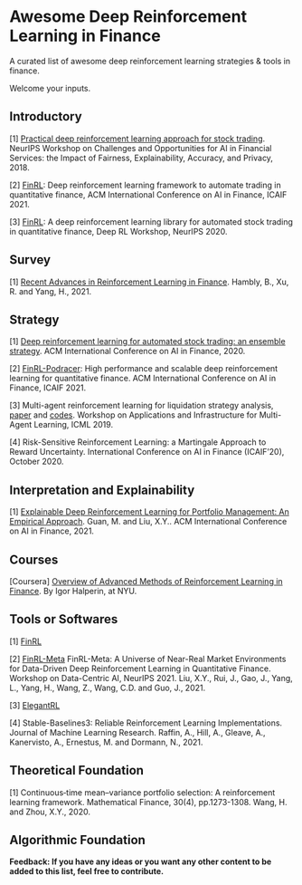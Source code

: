 # Awesome Deep Reinforcement Learning in Finance
  A curated list of awesome deep reinforcement learning strategies & tools in finance.
  
  Welcome your inputs.

## Introductory
[1] [Practical deep reinforcement learning approach for stock trading](https://arxiv.org/abs/1811.07522). NeurIPS Workshop on Challenges and Opportunities for AI in Financial Services: the Impact of Fairness, Explainability, Accuracy, and Privacy, 2018.

[2] [FinRL](https://papers.ssrn.com/sol3/papers.cfm?abstract_id=3955949): Deep reinforcement learning framework to automate trading in quantitative finance, ACM International Conference on AI in Finance, ICAIF 2021.

[3] [FinRL](https://arxiv.org/abs/2011.09607): A deep reinforcement learning library for automated stock trading in quantitative finance, Deep RL Workshop, NeurIPS 2020.

## Survey 

[1] [Recent Advances in Reinforcement Learning in Finance](https://papers.ssrn.com/sol3/papers.cfm?abstract_id=3971071). Hambly, B., Xu, R. and Yang, H., 2021.

## Strategy

[1] [Deep reinforcement learning for automated stock trading: an ensemble strategy](https://papers.ssrn.com/sol3/papers.cfm?abstract_id=3690996). ACM International Conference on AI in Finance, 2020.

[2] [FinRL-Podracer](https://arxiv.org/abs/2111.05188): High performance and scalable deep reinforcement learning for quantitative finance. ACM International Conference on AI in Finance, ICAIF 2021.

[3] Multi-agent reinforcement learning for liquidation strategy analysis, [paper](https://arxiv.org/abs/1906.11046) and [codes](https://github.com/WenhangBao/Multi-Agent-RL-for-Liquidation). Workshop on Applications and Infrastructure for Multi-Agent Learning, ICML 2019.

[4] Risk-Sensitive Reinforcement Learning: a Martingale Approach to Reward Uncertainty. International Conference on AI in Finance (ICAIF’20), October 2020.

## Interpretation and Explainability

[1] [Explainable Deep Reinforcement Learning for Portfolio Management: An Empirical Approach](https://papers.ssrn.com/sol3/papers.cfm?abstract_id=3958005;). Guan, M. and Liu, X.Y.. ACM International Conference on AI in Finance, 2021. 

## Courses

[Coursera] [Overview of Advanced Methods of Reinforcement Learning in Finance](https://www.coursera.org/learn/advanced-methods-reinforcement-learning-finance). By Igor Halperin, at NYU.

## Tools or Softwares

[1] [FinRL](https://github.com/AI4Finance-Foundation/FinRL) 

[2] [FinRL-Meta](https://github.com/AI4Finance-Foundation/FinRL-Meta) FinRL-Meta: A Universe of Near-Real Market Environments for Data-Driven Deep Reinforcement Learning in Quantitative Finance. Workshop on Data-Centric AI, NeurIPS 2021. Liu, X.Y., Rui, J., Gao, J., Yang, L., Yang, H., Wang, Z., Wang, C.D. and Guo, J., 2021.

[3] [ElegantRL](https://github.com/AI4Finance-Foundation/ElegantRL)

[4] Stable-Baselines3: Reliable Reinforcement Learning Implementations. Journal of Machine Learning Research. Raffin, A., Hill, A., Gleave, A., Kanervisto, A., Ernestus, M. and Dormann, N., 2021. 

## Theoretical Foundation

[1] Continuous‐time mean–variance portfolio selection: A reinforcement learning framework. Mathematical Finance, 30(4), pp.1273-1308. Wang, H. and Zhou, X.Y., 2020. 


## Algorithmic Foundation



**Feedback: If you have any ideas or you want any other content to be added to this list, feel free to contribute.**


